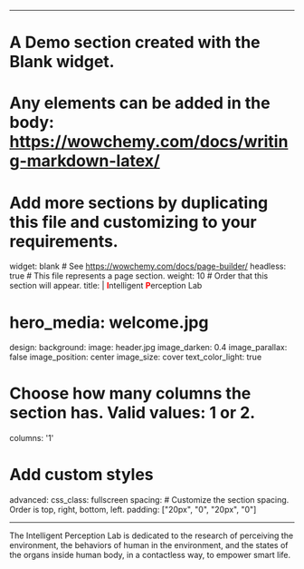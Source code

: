
---
# A Demo section created with the Blank widget.
# Any elements can be added in the body: https://wowchemy.com/docs/writing-markdown-latex/
# Add more sections by duplicating this file and customizing to your requirements.

widget: blank  # See https://wowchemy.com/docs/page-builder/
headless: true  # This file represents a page section.
weight: 10  # Order that this section will appear.
title: |
  <font color=red>**I**</font>ntelligent  <font color=red>**P**</font>erception Lab 
  
# hero_media: welcome.jpg
design:
  background:
    image: header.jpg
    image_darken: 0.4
    image_parallax: false
    image_position: center
    image_size: cover
    text_color_light: true
  # Choose how many columns the section has. Valid values: 1 or 2.
  columns: '1'
  # Add custom styles
  advanced:
    css_class: fullscreen
  spacing:
    # Customize the section spacing. Order is top, right, bottom, left.
    padding: ["20px", "0", "20px", "0"]
 
---

The Intelligent Perception Lab is dedicated to the research of perceiving the environment, the behaviors of human in the environment, and the states of the organs inside human body, in a contactless way, to empower smart life.